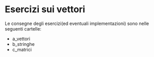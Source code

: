 # Esercizi sui vettori

Le consegne degli esercizi(ed eventuali implementazioni) sono nelle seguenti cartelle:

- a_vettori
- b_stringhe
- c_matrici
